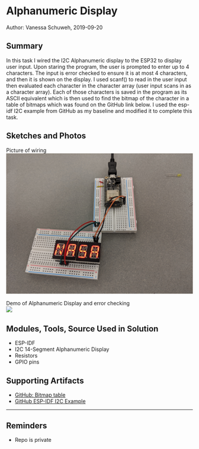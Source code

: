 #  Alphanumeric Display

Author: Vanessa Schuweh, 2019-09-20

## Summary
In this task I wired the I2C Alphanumeric display to the ESP32 to display user input. Upon staring the program, the user is prompted to enter up to 4 characters. The input is error checked to ensure it is at most 4 characters, and then it is shown on the display. I used scanf() to read in the user input then evaluated each character in the character array (user input scans in as a character array). Each of those characters is saved in the program as its ASCII equivalent which is then used to find the bitmap of the character in a table of bitmaps which was found on the GitHub link below. I used the esp-idf I2C example from GitHub as my baseline and modified it to complete this task.

## Sketches and Photos
Picture of wiring
![Image](./images/alpha.jpeg)

Demo of Alphanumeric Display and error checking                                          
[![](https://img.youtube.com/vi/sPZpB7dVXyE/0.jpg)](https://www.youtube.com/watch?v=sPZpB7dVXyE)

## Modules, Tools, Source Used in Solution

* ESP-IDF
* I2C 14-Segment Alphanumeric Display
* Resistors
* GPIO pins

## Supporting Artifacts

* [GitHub: Bitmap table](https://github.com/adafruit/Adafruit_LED_Backpack/blob/master/Adafruit_LEDBackpack.cpp)
* [GitHub ESP-IDF I2C Example](https://github.com/espressif/esp-idf/tree/master/examples/peripherals/i2c)

-----

## Reminders
- Repo is private
